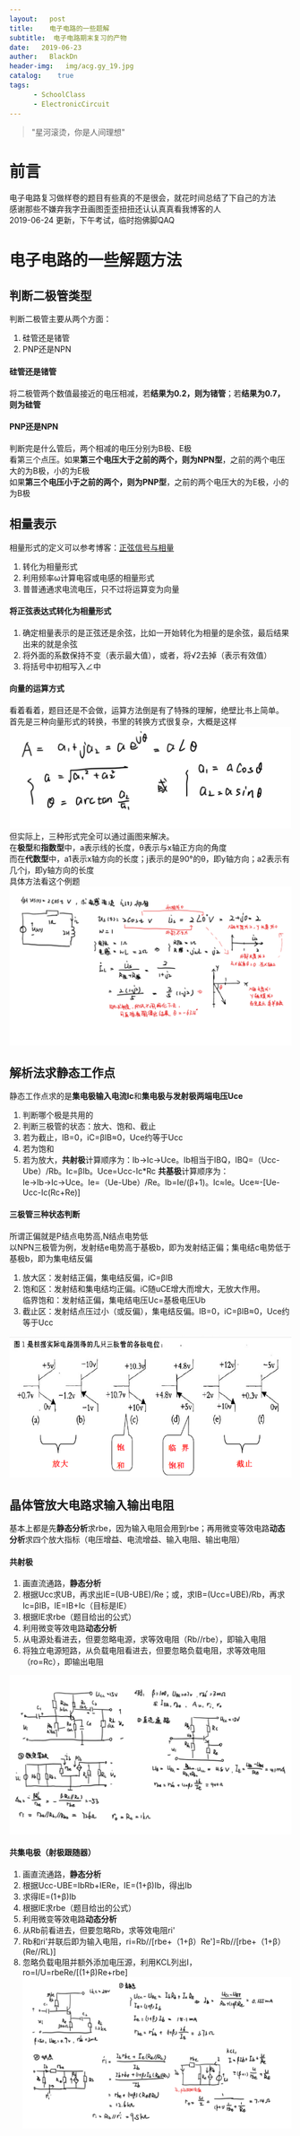```yaml
---
layout:   post
title:    电子电路的一些题解
subtitle:  电子电路期末复习的产物
date:   2019-06-23
auther:   BlackDn
header-img:   img/acg.gy_19.jpg
catalog:    true
tags:
      - SchoolClass
      - ElectronicCircuit 
---
```

> "星河滚烫，你是人间理想"

# 前言
电子电路复习做样卷的题目有些真的不是很会，就花时间总结了下自己的方法  
感谢那些不嫌弃我字丑画图歪歪扭扭还认认真真看我博客的人  
2019-06-24  更新，下午考试，临时抱佛脚QAQ  
# 电子电路的一些解题方法
## 判断二极管类型
判断二极管主要从两个方面：
1. 硅管还是锗管
2. PNP还是NPN

#### 硅管还是锗管
将二极管两个数值最接近的电压相减，若**结果为0.2，则为锗管**；若**结果为0.7，则为硅管**
#### PNP还是NPN
判断完是什么管后，两个相减的电压分别为B极、E极  
看第三个点压。如果**第三个电压大于之前的两个，则为NPN型**，之前的两个电压大的为B极，小的为E极  
如果**第三个电压小于之前的两个，则为PNP型**，之前的两个电压大的为E极，小的为B极
## 相量表示
相量形式的定义可以参考博客：[正弦信号与相量](https://blog.csdn.net/weixin_43314579/article/details/89382664)  
1. 转化为相量形式
2. 利用频率ω计算电容或电感的相量形式
3. 普普通通求电流电压，只不过将运算变为向量

#### 将正弦表达式转化为相量形式
1. 确定相量表示的是正弦还是余弦，比如一开始转化为相量的是余弦，最后结果出来的就是余弦
2. 将外面的系数保持不变（表示最大值），或者，将√2去掉（表示有效值）
3. 将括号中初相写入∠中

#### 向量的运算方式
看着看着，题目还是不会做，运算方法倒是有了特殊的理解，绝壁比书上简单。  
首先是三种向量形式的转换，书里的转换方式很复杂，大概是这样  
![tansfrom3](https://github.com/BlackDn/BlackDn.github.io/blob/master/img/Post_XiangLiang/tansfrom3.png?raw=true)  
但实际上，三种形式完全可以通过画图来解决。  
在**极型**和**指数型**中，a表示线的长度，θ表示与x轴正方向的角度  
而在**代数型**中，a1表示x轴方向的长度；j表示的是90°的θ，即y轴方向；a2表示有几个j，即y轴方向的长度  
具体方法看这个例题  
![example1](https://github.com/BlackDn/BlackDn.github.io/blob/master/img/Post_XiangLiang/example1.png?raw=true)  
## 解析法求静态工作点
静态工作点求的是**集电极输入电流Ic**和**集电极与发射极两端电压Uce**  
1. 判断哪个极是共用的
2. 判断三极管的状态：放大、饱和、截止
3. 若为截止，IB=0，iC=βIB≈0，Uce约等于Ucc
4. 若为饱和
5. 若为放大，**共射极**计算顺序为：Ib→Ic→Uce。Ib相当于IBQ，IBQ=（Ucc-Ube）/Rb。Ic=βIb。Uce=Ucc-Ic*Rc
**共基极**计算顺序为：Ie→Ib→Ic→Uce。Ie=（Ue-Ube）/Re。Ib=Ie/(β+1)。Ic≈Ie。Uce≈-[Ue-Ucc-Ic(Rc+Re)]

#### 三极管三种状态判断
所谓正偏就是P结点电势高,N结点电势低  
以NPN三极管为例，发射结e电势高于基极b，即为发射结正偏；集电结c电势低于基极b，即为集电结反偏
1. 放大区：发射结正偏，集电结反偏，iC=βIB
2. 饱和区：发射结和集电结均正偏。iC随uCE增大而增大，无放大作用。  
临界饱和：发射结正偏，集电结电压Uc=基极电压Ub  
3. 截止区：发射结点压过小（或反偏），集电结反偏。IB=0，iC=βIB≈0，Uce约等于Ucc

![ThreeState](https://github.com/BlackDn/BlackDn.github.io/blob/master/img/Post_XiangLiang/ThreeState.png?raw=true)  

## 晶体管放大电路求输入输出电阻
基本上都是先**静态分析**求rbe，因为输入电阻会用到rbe；再用微变等效电路**动态分析**求四个放大指标（电压增益、电流增益、输入电阻、输出电阻）
#### 共射极
1. 画直流通路，**静态分析**
2. 根据Ucc求UB，再求出IE=(UB-UBE)/Re；或，求IB=(Ucc=UBE)/Rb，再求Ic=βIB，IE=IB+Ic（目标是IE）
3. 根据IE求rbe（题目给出的公式）
4. 利用微变等效电路**动态分析**
5. 从电源处看进去，但要忽略电源，求等效电阻（Rb//rbe），即输入电阻
6. 将独立电源短路，从负载电阻看进去，但要忽略负载电阻，求等效电阻（ro=Rc），即输出电阻  

![EmissionExample](https://github.com/BlackDn/BlackDn.github.io/blob/master/img/Post_XiangLiang/EmissionExample.png?raw=true)  
#### 共集电极（射极跟随器）
1. 画直流通路，**静态分析**
2. 根据Ucc-UBE=IbRb+IERe，IE=(1+β)Ib，得出Ib
3. 求得IE=(1+β)Ib
4. 根据IE求rbe（题目给出的公式）
5. 利用微变等效电路**动态分析**
6. 从Rb前看进去，但要忽略Rb，求等效电阻ri'
7. Rb和ri'并联后即为输入电阻，ri=Rb//[rbe+（1+β）Re']=Rb//[rbe+（1+β）(Re//RL)]
8. 忽略负载电阻并额外添加电压源，利用KCL列出I，ro=I/U=rbeRe/[(1+β)Re+rbe]  
![CollectionExample](https://github.com/BlackDn/BlackDn.github.io/blob/master/img/Post_XiangLiang/CollectionExample.png?raw=true)  
